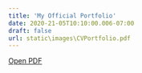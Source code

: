 ```yaml
---
title: 'My Official Portfolio'
date: 2020-21-05T10:10:00.006-07:00
draft: false  
url: static\images\CVPortfolio.pdf
---
```


 
[Open PDF](static/images/CVPortfolio.pdf)